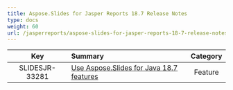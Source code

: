 ```yaml
---
title: Aspose.Slides for Jasper Reports 18.7 Release Notes
type: docs
weight: 60
url: /jasperreports/aspose-slides-for-jasper-reports-18-7-release-notes/
---
```


|**Key** |**Summary** |**Category** |
| :-: | :- | :-: |
|SLIDESJR-33281|[Use Aspose.Slides for Java 18.7 features](https://docs.aspose.com/display/slidesjava/Aspose.Slides+for+Java+18.7+Release+Notes)|Feature|

